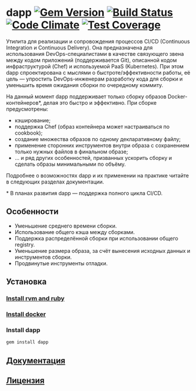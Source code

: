 # dapp [![Gem Version](https://badge.fury.io/rb/dapp.svg)](https://badge.fury.io/rb/dapp) [![Build Status](https://travis-ci.org/flant/dapp.svg)](https://travis-ci.org/flant/dapp) [![Code Climate](https://codeclimate.com/github/flant/dapp/badges/gpa.svg)](https://codeclimate.com/github/flant/dapp) [![Test Coverage](https://codeclimate.com/github/flant/dapp/badges/coverage.svg)](https://codeclimate.com/github/flant/dapp/coverage)

Утилита для реализации и сопровождения процессов CI/CD (Continuous Integration и Continuous Delivery). Она предназначена для использования DevOps-специалистами в качестве связующего звена между кодом приложений (поддерживается Git), описанной кодом инфраструктурой (Chef) и используемой PaaS (Kubernetes). При этом dapp спроектирована с мыслями о быстроте/эффективности работы, её цель — упростить DevOps-инженерам разработку кода для сборки и уменьшить время ожидания сборки по очередному коммиту.

На данный момент dapp поддерживает только сборку образов Docker-контейнеров*, делая это быстро и эффективно. При сборке предусмотрены:
* кэширование;
* поддержка Chef (образ контейнера может настраиваться по cookbook);
* создание множества образов по одному декларативному файлу;
* применение сторонних инструментов внутри образа с сохранением только нужных файлов в финальном образе;
* … и ряд других особенностей, призванных ускорить сборку и сделать образы минимальными по объёму.

Подробнее о возможностях dapp и их применении на практике читайте в следующих разделах документации.

\* В планах развития dapp — поддержка полного цикла CI/CD.

## Особенности

* Уменьшение среднего времени сборки.
* Использование общего кэша между сборками.
* Поддержка распределённой сборки при использовании общего registry.
* Уменьшение размера образа, за счёт вынесения исходных данных и инструментов сборки.
* Продвинутые инструменты отладки.

## Установка

### [Install rvm and ruby](https://rvm.io/rvm/install)
### [Install docker](https://docs.docker.com/engine/installation/)
### Install dapp
```bash
gem install dapp
```

## [Документация](http://flant.github.io/dapp/)

## [Лицензия](https://github.com/flant/dapp/blob/master/LICENSE.txt)
